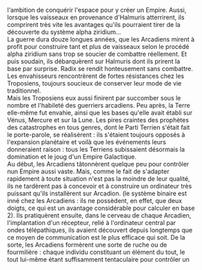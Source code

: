 l'ambition de conquérir l'espace pour y créer un Empire. Aussi,  
lorsque les vaisseaux en provenance d'Halmuris atterrirent, ils  
comprirent très vite les avantages qu'ils pourraient tirer de la  
découverte du système alpha ziridium...  
La guerre dura douze longues années, que les Arcadiens mirent à  
profit pour construire tant et plus de vaisseaux selon le procédé  
alpha ziridium sans trop se soucier de combattre réellement. Et  
puis soudain, ils débarquèrent sur Halmuris dont ils prirent la  
base par surprise. Radix se rendit honteusement sans combattre.  
Les envahisseurs rencontrèrent de fortes résistances chez les  
Troposiens, toujours soucieux de conserver leur mode de vie  
traditionnel.  
Mais les Troposiens eux aussi finirent par succomber sous le  
nombre et l'habileté des guerriers arcadiens. Peu après, la Terre  
elle-même fut envahie, ainsi que les bases qu'elle avait établi sur  
Vénus, Mercure et sur la Lune. Les pires craintes des prophètes  
des catastrophes en tous genres, dont le Parti Terrien s'était fait  
le porte-parole, se réalisèrent : ils s'étaient toujours opposés à  
l'expansion planétaire et voilà que les événements leurs  
donneraient raison : tous les Terriens subissaient désormais la  
domination et le joug d'un Empire Galactique.  
Au début, les Arcadiens tâtonnèrent quelque peu pour contrôler  
nun Empire aussi vaste. Mais, comme le fait de s'adapter  
rapidement à toute situation n'est pas la moindre de leur qualité,  
ils ne tardèrent pas à concevoir et à construire un ordinateur très  
puissant qu'ils installèrent sur Arcadion. (le système binaire est  
inné chez les Arcadiens : ils ne possèdent, en effet, que deux  
doigts, ce qui est un avantage considérable pour calculer en base  
2). Ils pratiquèrent ensuite, dans le cerveau de chaque Arcadien,  
l'implantation d'un récepteur, relié à l'ordinateur central par  
ondes télépathiques, ils avaient découvert depuis longtemps que  
ce moyen de communication est le plus efficace qui soit. De la  
sorte, les Arcadiens formèrent une sorte de ruche ou de  
fourmilière : chaque individu constituant un élément du tout, le  
tout lui-même étant suffisamment tentaculaire pour contrôler un